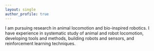 ```yaml
---
layout: single
author_profile: true
---
```


I am pursuing research in animal locomotion and bio-inspired robotics. I have experience in systematic study of animal and robot locomotion, developing tools and methods, building robots and sensors, and reinforcement learning techniques.
